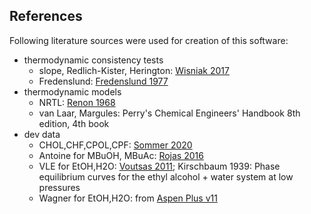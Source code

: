 ## References

Following literature sources were used for creation of this software:

- thermodynamic consistency tests
  - slope, Redlich-Kister, Herington: [Wisniak 2017](https://doi.org/10.1016/j.jct.2016.10.038)
  - Fredenslund: [Fredenslund 1977](https://doi.org/10.1016/B978-0-444-41621-6.X5001-7)
- thermodynamic models
  - NRTL: [Renon 1968](https://doi.org/10.1002/aic.690140124)
  - van Laar, Margules: Perry's Chemical Engineers' Handbook 8th edition, 4th book
- dev data
  - CHOL,CHF,CPOL,CPF: [Sommer 2020](https://doi.org/10.1021/acs.jced.9b00746)
  - Antoine for MBuOH, MBuAc: [Rojas 2016](https://doi.org/10.1021/acs.jced.6b00197)
  - VLE for EtOH,H2O: [Voutsas 2011](https://doi.org/10.1016/j.fluid.2011.06.009); Kirschbaum 1939: Phase equilibrium curves for the ethyl alcohol + water system at low pressures
  - Wagner for EtOH,H2O: from [Aspen Plus v11](https://www.aspentech.com/products/engineering/aspen-plus)
